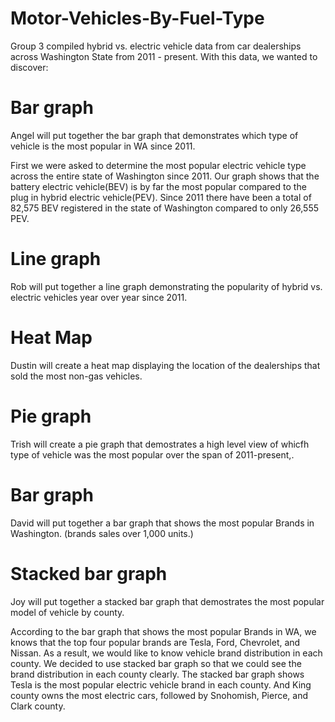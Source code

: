 # Motor-Vehicles-By-Fuel-Type

Group 3 compiled hybrid vs. electric vehicle data from car dealerships across Washington State from 2011 - present. With this data, we wanted to discover:

# Bar graph 

Angel will put together the bar graph that demonstrates which type of vehicle is the most popular in WA since 2011.

First we were asked to determine the most popular electric vehicle type across the entire state of Washington since 2011. Our graph shows that the battery electric vehicle(BEV) is by far the most popular compared to the plug in hybrid electric vehicle(PEV). Since 2011 there have been a total of 82,575 BEV registered in the state of Washington compared to only 26,555 PEV.

# Line graph

Rob will put together a line graph demonstrating the popularity of hybrid vs. electric vehicles year over year since 2011.

# Heat Map

Dustin will create a heat map displaying the location of the dealerships that sold the most non-gas vehicles.

# Pie graph

Trish will create a pie graph that demostrates a high level view of whicfh type of vehicle was the most popular over the span of 2011-present,.

# Bar graph

David will put together a bar graph that shows the most popular Brands in Washington. (brands sales over 1,000 units.) 

# Stacked bar graph

Joy will put together a stacked bar graph that demostrates the most popular model of vehicle by county.

According to the bar graph that shows the most popular Brands in WA, we knows that the top four popular brands are Tesla, Ford, Chevrolet, and Nissan. As a result, we would like to know vehicle brand distribution in each county. We decided to use stacked bar graph so that we could see the brand distribution in each county clearly. The stacked bar graph shows Tesla is the most popular electric vehicle brand in each county. And King county owns the most electric cars, followed by Snohomish,  Pierce, and Clark county.
